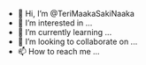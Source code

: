 - 👋 Hi, I’m @TeriMaakaSakiNaaka
- 👀 I’m interested in ...
- 🌱 I’m currently learning ...
- 💞️ I’m looking to collaborate on ...
- 📫 How to reach me ...

<!---
TeriMaakaSakiNaaka/TeriMaakaSakiNaaka is a ✨ special ✨ repository because its `README.md` (this file) appears on your GitHub profile.
You can click the Preview link to take a look at your changes.
--->
